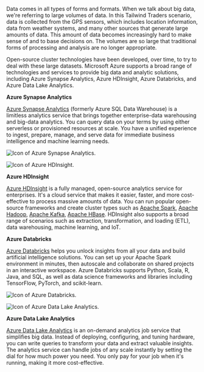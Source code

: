 Data comes in all types of forms and formats. When we talk about big data, we're referring to large volumes of data. In this Tailwind Traders scenario, data is collected from the GPS sensors, which includes location information, data from weather systems, and many other sources that generate large amounts of data. This amount of data becomes increasingly hard to make sense of and to base decisions on. The volumes are so large that traditional forms of processing and analysis are no longer appropriate.

Open-source cluster technologies have been developed, over time, to try to deal with these large datasets. Microsoft Azure supports a broad range of technologies and services to provide big data and analytic solutions, including Azure Synapse Analytics, Azure HDInsight, Azure Databricks, and Azure Data Lake Analytics.

**Azure Synapse Analytics**

[Azure Synapse Analytics](https://learn.microsoft.com/en-us/azure/sql-data-warehouse/) (formerly Azure SQL Data Warehouse) is a limitless analytics service that brings together enterprise-data warehousing and big-data analytics. You can query data on your terms by using either serverless or provisioned resources at scale. You have a unified experience to ingest, prepare, manage, and serve data for immediate business intelligence and machine learning needs.

![Icon of Azure Synapse Analytics.](https://learn.microsoft.com/en-us/training/azure-fundamentals/azure-database-fundamentals/media/icon-service-azure-synapse-analytics-ccf35fef.png)

![Icon of Azure HDInsight.](https://learn.microsoft.com/en-us/training/azure-fundamentals/azure-database-fundamentals/media/icon-service-hd-insight-22e60b81.png)

**Azure HDInsight**

[Azure HDInsight](https://azure.microsoft.com/services/hdinsight/) is a fully managed, open-source analytics service for enterprises. It's a cloud service that makes it easier, faster, and more cost-effective to process massive amounts of data. You can run popular open-source frameworks and create cluster types such as [Apache Spark](https://learn.microsoft.com/en-us/azure/hdinsight/spark/apache-spark-overview), [Apache Hadoop](https://learn.microsoft.com/en-us/azure/hdinsight/hadoop/apache-hadoop-introduction), [Apache Kafka](https://learn.microsoft.com/en-us/azure/hdinsight/kafka/apache-kafka-introduction), [Apache HBase](https://learn.microsoft.com/en-us/azure/hdinsight/hbase/apache-hbase-overview). HDInsight also supports a broad range of scenarios such as extraction, transformation, and loading (ETL), data warehousing, machine learning, and IoT.

**Azure Databricks**

[Azure Databricks](https://azure.microsoft.com/services/databricks/) helps you unlock insights from all your data and build artificial intelligence solutions. You can set up your Apache Spark environment in minutes, then autoscale and collaborate on shared projects in an interactive workspace. Azure Databricks supports Python, Scala, R, Java, and SQL, as well as data science frameworks and libraries including TensorFlow, PyTorch, and scikit-learn.

![Icon of Azure Databricks.](https://learn.microsoft.com/en-us/training/azure-fundamentals/azure-database-fundamentals/media/icon-service-azure-databricks-d9d1140b.png)

![Icon of Azure Data Lake Analytics.](https://learn.microsoft.com/en-us/training/azure-fundamentals/azure-database-fundamentals/media/icon-service-data-lake-analytics-e0c86f7c.png)

**Azure Data Lake Analytics**

[Azure Data Lake Analytics](https://azure.microsoft.com/services/data-lake-analytics/) is an on-demand analytics job service that simplifies big data. Instead of deploying, configuring, and tuning hardware, you can write queries to transform your data and extract valuable insights. The analytics service can handle jobs of any scale instantly by setting the dial for how much power you need. You only pay for your job when it's running, making it more cost-effective.